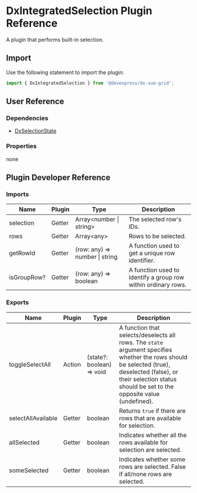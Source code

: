 # DxIntegratedSelection Plugin Reference

A plugin that performs built-in selection.

## Import

Use the following statement to import the plugin:

```js
import { DxIntegratedSelection } from '@devexpress/dx-vue-grid';
```

## User Reference

### Dependencies

- [DxSelectionState](selection-state.md)

### Properties

none

## Plugin Developer Reference

### Imports

Name | Plugin | Type | Description
-----|--------|------|------------
selection | Getter | Array&lt;number &#124; string&gt; | The selected row's IDs.
rows | Getter | Array&lt;any&gt; | Rows to be selected.
getRowId | Getter | (row: any) => number &#124; string | A function used to get a unique row identifier.
isGroupRow? | Getter | (row: any) => boolean | A function used to identify a group row within ordinary rows.

### Exports

Name | Plugin | Type | Description
-----|--------|------|------------
toggleSelectAll | Action | (state?: boolean) => void | A function that selects/deselects all rows. The `state` argument specifies whether the rows should be selected (true), deselected (false), or their selection status should be set to the opposite value (undefined).
selectAllAvailable | Getter | boolean | Returns `true` if there are rows that are available for selection.
allSelected | Getter | boolean | Indicates whether all the rows available for selection are selected.
someSelected | Getter | boolean | Indicates whether some rows are selected. False if all/none rows are selected.
